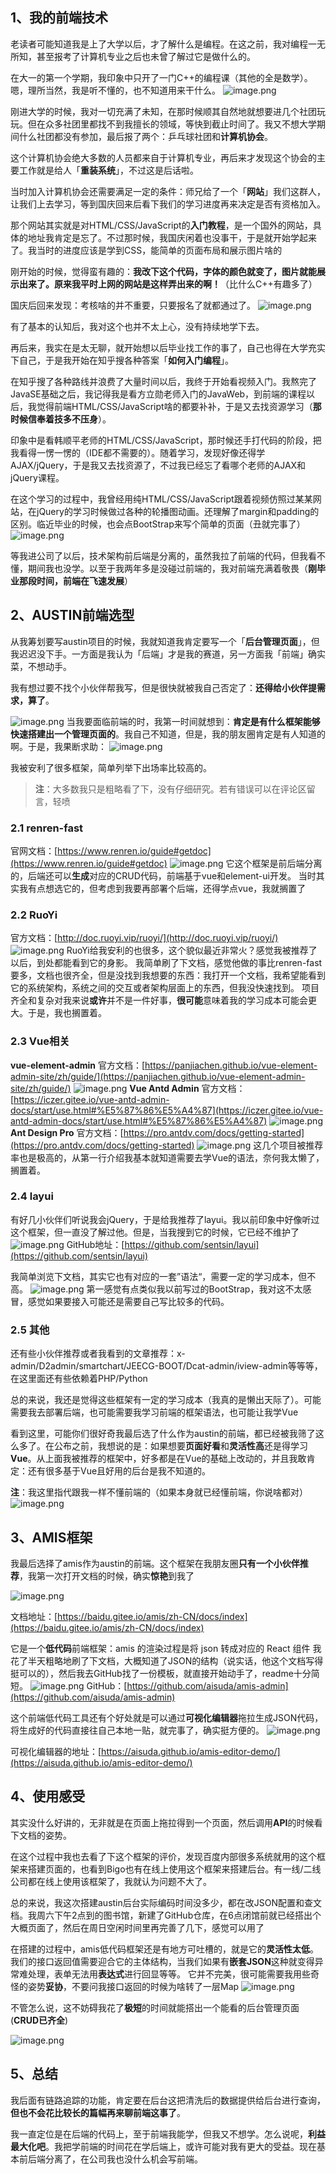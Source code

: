 ## 1、我的前端技术

老读者可能知道我是上了大学以后，才了解什么是编程。在这之前，我对编程一无所知，甚至报考了计算机专业之后也未曾了解过它是做什么的。

在大一的第一个学期，我印象中只开了一门C++的编程课（其他的全是数学）。嗯，理所当然，我是听不懂的，也不知道用来干什么。
![image.png](https://cdn.nlark.com/yuque/0/2022/png/1285871/1649685402118-ff4a7fec-2ca1-4e53-a90c-ffa368a7b3f6.png#averageHue=%23f6e3e2&clientId=u3ca70b63-4982-4&from=paste&id=ue196daff&originHeight=216&originWidth=1322&originalType=url&ratio=1&rotation=0&showTitle=false&size=17472&status=done&style=none&taskId=u1b117770-d0d1-4da1-9d07-18c5b19e6cd&title=)

刚进大学的时候，我对一切充满了未知，在那时候顺其自然地就想要进几个社团玩玩。但在众多社团里都找不到我擅长的领域，等快到截止时间了。我又不想大学期间什么社团都没有参加，最后报了两个：乒乓球社团和**计算机协会**。

这个计算机协会绝大多数的人员都来自于计算机专业，再后来才发现这个协会的主要工作就是给人「**重装系统**」，不过这是后话啦。

当时加入计算机协会还需要满足一定的条件：师兄给了一个「**网站**」我们这群人，让我们上去学习，等到国庆回来后看下我们的学习进度再来决定是否有资格加入。

那个网站其实就是对HTML/CSS/JavaScript的**入门教程**，是一个国外的网站，具体的地址我肯定是忘了。不过那时候，我国庆闲着也没事干，于是就开始学起来了。我当时的进度应该是学到CSS，能简单的页面布局和展示图片啥的

刚开始的时候，觉得蛮有趣的：**我改下这个代码，字体的颜色就变了，图片就能展示出来了。原来我平时上网的网站是这样弄出来的啊！**（比什么C++有趣多了）

国庆后回来发现：考核啥的并不重要，只要报名了就都通过了。
![image.png](https://cdn.nlark.com/yuque/0/2022/png/1285871/1649685402162-d3951a6b-8fb0-4fbd-a08e-ef99882a9f9c.png#averageHue=%23adc299&clientId=u3ca70b63-4982-4&from=paste&id=ub9f26401&originHeight=216&originWidth=1334&originalType=url&ratio=1&rotation=0&showTitle=false&size=39432&status=done&style=none&taskId=u0f6127f5-9e25-4744-ac24-9cb92ffc8d3&title=)

有了基本的认知后，我对这个也并不太上心，没有持续地学下去。

再后来，我实在是太无聊，就开始想以后毕业找工作的事了，自己也得在大学充实下自己，于是我开始在知乎搜各种答案「**如何入门编程**」。

在知乎搜了各种路线并浪费了大量时间以后，我终于开始看视频入门。我熬完了JavaSE基础之后，我记得我是看方立勋老师入门的JavaWeb，到前端的课程以后，我觉得前端HTML/CSS/JavaScript啥的都要补补，于是又去找资源学习（**那时候信奉着技多不压身**）。

印象中是看韩顺平老师的HTML/CSS/JavaScript，那时候还手打代码的阶段，把我看得一愣一愣的（IDE都不需要的）。随着学习，发现好像还得学AJAX/jQuery，于是我又去找资源了，不过我已经忘了看哪个老师的AJAX和jQuery课程。

在这个学习的过程中，我曾经用纯HTML/CSS/JavaScript跟着视频仿照过某某网站，在jQuery的学习时候做过各种的轮播图动画。还理解了margin和padding的区别。临近毕业的时候，也会点BootStrap来写个简单的页面（丑就完事了）
![image.png](https://cdn.nlark.com/yuque/0/2022/png/1285871/1649685402239-f76d6086-daae-4ac3-bba2-c8d6c41be3a9.png#averageHue=%23fbf5e5&clientId=u3ca70b63-4982-4&from=paste&id=ue08df929&originHeight=252&originWidth=1320&originalType=url&ratio=1&rotation=0&showTitle=false&size=57351&status=done&style=none&taskId=u1f65ee73-03a6-4e1f-89c0-cc08f3363b3&title=)

等我进公司了以后，技术架构前后端是分离的，虽然我拉了前端的代码，但我看不懂，期间我也没学。以至于我两年多是没碰过前端的，我对前端充满着敬畏（**刚毕业那段时间，前端在飞速发展**）

## 2、AUSTIN前端选型

从我筹划要写austin项目的时候，我就知道我肯定要写一个「**后台管理页面**」，但我迟迟没下手。一方面是我认为「后端」才是我的赛道，另一方面我「前端」确实菜，不想动手。

我有想过要不找个小伙伴帮我写，但是很快就被我自己否定了：**还得给小伙伴提需求，算了**。

![image.png](https://cdn.nlark.com/yuque/0/2022/png/1285871/1649685402247-073b3641-8125-4ae2-9813-3082dc996c19.png#averageHue=%23666866&clientId=u3ca70b63-4982-4&from=paste&id=udbd73f04&originHeight=194&originWidth=1290&originalType=url&ratio=1&rotation=0&showTitle=false&size=35732&status=done&style=none&taskId=uc258baf1-2230-4391-9d42-fc4f9a5debd&title=)
当我要面临前端的时，我第一时间就想到：**肯定是有什么框架能够快速搭建出一个管理页面的**。我自己不知道，但是，我的朋友圈肯定是有人知道的啊。于是，我果断求助：
![image.png](https://cdn.nlark.com/yuque/0/2022/png/1285871/1649685402397-ce11dbd0-37af-4a20-8ef5-bbcdd808832a.png#averageHue=%23f2f2f1&clientId=u3ca70b63-4982-4&from=paste&id=ua61bfd21&originHeight=681&originWidth=1170&originalType=url&ratio=1&rotation=0&showTitle=false&size=272089&status=done&style=none&taskId=u3280c219-c42d-4ee6-a552-893597f7c78&title=)

我被安利了很多框架，简单列举下出场率比较高的。

> **注**：大多数我只是粗略看了下，没有仔细研究。若有错误可以在评论区留言，轻喷

### 2.1 renren-fast

官网文档：[https://www.renren.io/guide#getdoc](https://www.renren.io/guide#getdoc)
![image.png](https://cdn.nlark.com/yuque/0/2022/png/1285871/1649685402980-27b7d8b1-a080-4b79-ba76-ae1de23ac349.png#averageHue=%23f7f6f6&clientId=u3ca70b63-4982-4&from=paste&id=uf479b80d&originHeight=1080&originWidth=1872&originalType=url&ratio=1&rotation=0&showTitle=false&size=495747&status=done&style=none&taskId=ude74d7cb-e023-4026-951f-cb3cee37d12&title=)
它这个框架是前后端分离的，后端还可以**生成**对应的CRUD代码，前端基于vue和element-ui开发。
当时其实我有点想选它的，但考虑到我要再部署个后端，还得学点vue，我就搁置了
### 2.2 RuoYi

官方文档：[http://doc.ruoyi.vip/ruoyi/](http://doc.ruoyi.vip/ruoyi/)
![image.png](https://cdn.nlark.com/yuque/0/2022/png/1285871/1649685403421-930e4fbf-0db2-400e-b45f-4a9114d979f2.png#averageHue=%23fefefe&clientId=u3ca70b63-4982-4&from=paste&id=u12c74670&originHeight=1080&originWidth=2727&originalType=url&ratio=1&rotation=0&showTitle=false&size=819457&status=done&style=none&taskId=u6e67d7fb-9f34-42ae-b81a-2dec34188f1&title=)
RuoYi给我安利的也很多，这个貌似最近非常火？感觉我被推荐了以后，到处都能看到它的身影。
我简单刷了下文档，感觉他做的事比renren-fast要多，文档也很齐全，但是没找到我想要的东西：我打开一个文档，我希望能看到它的系统架构，系统之间的交互或者架构层面上的东西，但我没快速找到。
项目齐全和复杂对我来说**或许**并不是一件好事，**很可能**意味着我的学习成本可能会更大。于是，我也搁置着。

### 2.3 Vue相关

**vue-element-admin**
官方文档：[https://panjiachen.github.io/vue-element-admin-site/zh/guide/](https://panjiachen.github.io/vue-element-admin-site/zh/guide/)
![image.png](https://cdn.nlark.com/yuque/0/2022/png/1285871/1649685403683-516ce1ec-a936-40a3-a438-d45dbdfdd549.png#averageHue=%23f6f7ee&clientId=u3ca70b63-4982-4&from=paste&id=u3b5f3314&originHeight=1080&originWidth=2751&originalType=url&ratio=1&rotation=0&showTitle=false&size=863117&status=done&style=none&taskId=u210d5474-0437-4308-a1a3-5943551c1b2&title=)
**Vue Antd Admin**
官方文档：[https://iczer.gitee.io/vue-antd-admin-docs/start/use.html#%E5%87%86%E5%A4%87](https://iczer.gitee.io/vue-antd-admin-docs/start/use.html#%E5%87%86%E5%A4%87)
![image.png](https://cdn.nlark.com/yuque/0/2022/png/1285871/1649685403533-3adb5b33-c23c-42dd-b407-82b924948ded.png#averageHue=%23f8f0d3&clientId=u3ca70b63-4982-4&from=paste&id=uc04f6231&originHeight=1080&originWidth=2012&originalType=url&ratio=1&rotation=0&showTitle=false&size=540272&status=done&style=none&taskId=uc64fe85c-237f-41f5-9da1-3c2d8aa9c9b&title=)
**Ant Design Pro**
官方文档：[https://pro.antdv.com/docs/getting-started](https://pro.antdv.com/docs/getting-started)
![image.png](https://cdn.nlark.com/yuque/0/2022/png/1285871/1649685403855-99be6dbb-7be8-4f0c-929f-2882fe6922e2.png#averageHue=%23fafbf7&clientId=u3ca70b63-4982-4&from=paste&id=u9e483893&originHeight=1080&originWidth=1976&originalType=url&ratio=1&rotation=0&showTitle=false&size=513802&status=done&style=none&taskId=ue06a012d-4d0f-403b-ac73-d0811f96ac0&title=)
这几个项目被推荐率也是极高的，从第一行介绍我基本就知道需要去学Vue的语法，奈何我太懒了，搁置着。
### 2.4 layui

有好几小伙伴们听说我会jQuery，于是给我推荐了layui。我以前印象中好像听过这个框架，但一直没了解过他。但是，当我搜到它的时候，它已经不维护了
![image.png](https://cdn.nlark.com/yuque/0/2022/png/1285871/1649685405556-6f4ccd34-5b70-43f8-953e-ce71bf9c0453.png#averageHue=%23fefefe&clientId=u3ca70b63-4982-4&from=paste&id=ua0780e2f&originHeight=1080&originWidth=1465&originalType=url&ratio=1&rotation=0&showTitle=false&size=901488&status=done&style=none&taskId=u2131e8bf-8b2f-485e-8735-350d990c505&title=)
GitHub地址：[https://github.com/sentsin/layui](https://github.com/sentsin/layui)

我简单浏览下文档，其实它也有对应的一套”语法“，需要一定的学习成本，但不高。
![image.png](https://cdn.nlark.com/yuque/0/2022/png/1285871/1649685405289-5899a046-9307-41bc-9ad5-8c35d00b8d4d.png#averageHue=%23f8f8f8&clientId=u3ca70b63-4982-4&from=paste&id=u6941caf6&originHeight=1080&originWidth=1350&originalType=url&ratio=1&rotation=0&showTitle=false&size=364064&status=done&style=none&taskId=u800a1952-50b1-4fe9-aeaa-00fa2444c12&title=)
第一感觉有点类似我以前写过的BootStrap，我对这不太感冒，感觉如果要接入可能还是需要自己写比较多的代码。
### 2.5 其他

还有些小伙伴推荐或者我看到的文章推荐：x-admin/D2admin/smartchart/JEECG-BOOT/Dcat-admin/iview-admin等等等，在这里面还有些依赖着PHP/Python

总的来说，我还是觉得这些框架有一定的学习成本（我真的是懒出天际了）。可能需要我去部署后端，也可能需要我学习前端的框架语法，也可能让我学Vue

看到这里，可能你们很好奇我最后选了什么作为austin的前端，都已经被我筛了这么多了。在公布之前，我想说的是：如果想要**页面好看**和**灵活性高**还是得学习**Vue**。从上面我被推荐的框架中，好多都是在Vue的基础上改动的，并且我敢肯定：还有很多基于Vue且好用的后台是我不知道的。

**注**：我这里指代跟我一样不懂前端的（如果本身就已经懂前端，你说啥都对）
![image.png](https://cdn.nlark.com/yuque/0/2022/png/1285871/1649685405020-e0541639-738a-4040-9a6b-1749f6a9f452.png#averageHue=%23232523&clientId=u3ca70b63-4982-4&from=paste&id=u82081a10&originHeight=216&originWidth=1312&originalType=url&ratio=1&rotation=0&showTitle=false&size=43009&status=done&style=none&taskId=u4ede40bd-6b31-4173-99e8-c4053e9186a&title=)
## 3、AMIS框架

我最后选择了amis作为austin的前端。这个框架在我朋友圈**只有一个小伙伴推荐**，我第一次打开文档的时候，确实**惊艳**到我了

![image.png](https://cdn.nlark.com/yuque/0/2022/png/1285871/1649685405583-4ffb9d27-2b6f-4373-84a7-ee24866f43a4.png#averageHue=%23faf9f9&clientId=u3ca70b63-4982-4&from=paste&id=ueb3bbd71&originHeight=1080&originWidth=2124&originalType=url&ratio=1&rotation=0&showTitle=false&size=593003&status=done&style=none&taskId=ud25da81c-98ae-410c-94a0-af36989c5a8&title=)

文档地址：[https://baidu.gitee.io/amis/zh-CN/docs/index](https://baidu.gitee.io/amis/zh-CN/docs/index)

它是一个**低代码**前端框架：amis 的渲染过程是将 json 转成对应的 React 组件
我花了半天粗略地刷了下文档，大概知道了JSON的结构（说实话，他这个文档写得挺可以的），然后我去GitHub找了一份模板，就直接开始动手了，readme十分简短。
![image.png](https://cdn.nlark.com/yuque/0/2022/png/1285871/1649685405649-66bb969b-e8a7-4854-be88-d5da90592dfb.png#averageHue=%23fdfdfb&clientId=u3ca70b63-4982-4&from=paste&id=u829028d2&originHeight=1080&originWidth=1788&originalType=url&ratio=1&rotation=0&showTitle=false&size=375951&status=done&style=none&taskId=uc479086a-ac21-483f-bfc6-120b262bdb9&title=)
GitHub：[https://github.com/aisuda/amis-admin](https://github.com/aisuda/amis-admin)

这个前端低代码工具还有个好处就是可以通过**可视化编辑器**拖拉生成JSON代码，将生成好的代码直接往自己本地一贴，就完事了，确实挺方便的。
![image.png](https://cdn.nlark.com/yuque/0/2022/png/1285871/1649685406013-333fe1d3-13c1-4709-9b31-a93032b96286.png#averageHue=%23e6f0ec&clientId=u3ca70b63-4982-4&from=paste&id=uf5dfa88e&originHeight=1080&originWidth=2130&originalType=url&ratio=1&rotation=0&showTitle=false&size=513122&status=done&style=none&taskId=udbd6c798-6956-47d8-b9c4-702cebb4fc2&title=)

可视化编辑器的地址：[https://aisuda.github.io/amis-editor-demo/](https://aisuda.github.io/amis-editor-demo/)
## 4、使用感受

其实没什么好讲的，无非就是在页面上拖拉得到一个页面，然后调用**API**的时候看下文档的姿势。

在这个过程中我也去看了下这个框架的评价，发现百度内部很多系统就用的这个框架来搭建页面的，也看到Bigo也有在线上使用这个框架来搭建后台。有一线/二线公司都在线上使用该框架了，我就认为问题不大了。

总的来说，我这次搭建austin后台实际编码时间没多少，都在改JSON配置和查文档。我周六下午2点到的图书馆，新建了GitHub仓库，在6点闭馆前就已经搭出个大概页面了，然后在周日空闲时间里再完善了几下，感觉可以用了

在搭建的过程中，amis低代码框架还是有地方可吐槽的，就是它的**灵活性太低**。我们的接口返回值需要迎合它的主体结构，当我们如果有**嵌套JSON**这种就变得异常难处理，表单无法用**表达式**进行回显等等。
它并不完美，很可能需要我用些奇怪的姿势**妥协**，不要问我接口返回的时候为啥转了一层Map
![image.png](https://cdn.nlark.com/yuque/0/2022/png/1285871/1649685408745-e9e5a2fd-16a1-42aa-aeb8-2721c9a17baa.png#averageHue=%232d2c2b&clientId=u3ca70b63-4982-4&from=paste&id=uffa42b11&originHeight=1080&originWidth=2726&originalType=url&ratio=1&rotation=0&showTitle=false&size=1031586&status=done&style=none&taskId=uc619edc9-2aad-48bf-9c4b-b14262d593e&title=)

不管怎么说，这不妨碍我花了**极短**的时间就能搭出一个能看的后台管理页面(**CRUD已齐全**)

![image.png](https://cdn.nlark.com/yuque/0/2022/png/1285871/1649685409571-4d2c390d-3afe-422d-aefe-f6711163f3c5.png#averageHue=%23d3d2d2&clientId=u3ca70b63-4982-4&from=paste&id=uce668da0&originHeight=1080&originWidth=9628&originalType=url&ratio=1&rotation=0&showTitle=false&size=2183061&status=done&style=none&taskId=u410ac306-4779-43cc-8309-091cb8b40a0&title=)
## 5、总结

我后面有链路追踪的功能，肯定要在后台这把清洗后的数据提供给后台进行查询，**但也不会花比较长的篇幅再来聊前端这事了**。

我一直定位是在后端的代码上，至于前端我能学，但我又不想学。怎么说呢，**利益最大化吧**。我把学前端的时间花在学后端上，或许可能对我有更大的受益。现在基本前后端分离了，在公司我也没什么机会写前端。


